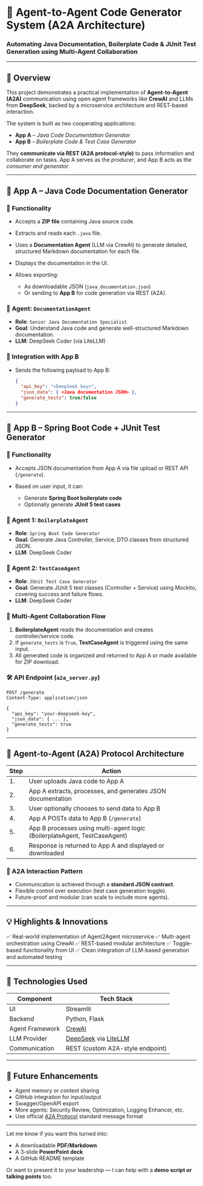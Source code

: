 
# 📘 **Agent-to-Agent Code Generator System (A2A Architecture)**

### Automating Java Documentation, Boilerplate Code & JUnit Test Generation using Multi-Agent Collaboration

---

## 🧠 **Overview**

This project demonstrates a practical implementation of **Agent-to-Agent (A2A)** communication using open agent frameworks like **CrewAI** and LLMs from **DeepSeek**, backed by a microservice architecture and REST-based interaction.

The system is built as two cooperating applications:

* **App A** – *Java Code Documentation Generator*
* **App B** – *Boilerplate Code & Test Case Generator*

They **communicate via REST (A2A protocol-style)** to pass information and collaborate on tasks. App A serves as the *producer*, and App B acts as the *consumer and generator*.

---

## 🧩 **App A – Java Code Documentation Generator**

### 🔧 Functionality

* Accepts a **ZIP file** containing Java source code.
* Extracts and reads each `.java` file.
* Uses a **Documentation Agent** (LLM via CrewAI) to generate detailed, structured Markdown documentation for each file.
* Displays the documentation in the UI.
* Allows exporting:

  * As downloadable JSON (`java_documentation.json`)
  * Or sending to **App B** for code generation via REST (A2A).

### 🧠 Agent: `DocumentationAgent`

* **Role**: `Senior Java Documentation Specialist`
* **Goal**: Understand Java code and generate well-structured Markdown documentation.
* **LLM**: DeepSeek Coder (via LiteLLM)

### 📡 Integration with App B

* Sends the following payload to App B:

  ```json
  {
    "api_key": "<DeepSeek key>",
    "json_data": { <Java documentation JSON> },
    "generate_tests": true/false
  }
  ```

---

## 🧩 **App B – Spring Boot Code + JUnit Test Generator**

### 🔧 Functionality

* Accepts JSON documentation from App A via file upload or REST API (`/generate`).
* Based on user input, it can:

  * Generate **Spring Boot boilerplate code**
  * Optionally generate **JUnit 5 test cases**

### 🧠 Agent 1: `BoilerplateAgent`

* **Role**: `Spring Boot Code Generator`
* **Goal**: Generate Java Controller, Service, DTO classes from structured JSON.
* **LLM**: DeepSeek Coder

### 🧠 Agent 2: `TestCaseAgent`

* **Role**: `JUnit Test Case Generator`
* **Goal**: Generate JUnit 5 test classes (Controller + Service) using Mockito, covering success and failure flows.
* **LLM**: DeepSeek Coder

### 🔀 Multi-Agent Collaboration Flow

1. **BoilerplateAgent** reads the documentation and creates controller/service code.
2. If `generate_tests` is `True`, **TestCaseAgent** is triggered using the same input.
3. All generated code is organized and returned to App A or made available for ZIP download.

### 🛠 API Endpoint (`a2a_server.py`)

```http
POST /generate
Content-Type: application/json

{
  "api_key": "your-deepseek-key",
  "json_data": { ... },
  "generate_tests": true
}
```

---

## 🔁 **Agent-to-Agent (A2A) Protocol Architecture**

| Step | Action                                                                    |
| ---- | ------------------------------------------------------------------------- |
| 1.   | User uploads Java code to App A                                           |
| 2.   | App A extracts, processes, and generates JSON documentation               |
| 3.   | User optionally chooses to send data to App B                             |
| 4.   | App A POSTs data to App B (`/generate`)                                   |
| 5.   | App B processes using multi-agent logic (BoilerplateAgent, TestCaseAgent) |
| 6.   | Response is returned to App A and displayed or downloaded                 |

### 🔄 A2A Interaction Pattern

* Communication is achieved through a **standard JSON contract**.
* Flexible control over execution (test case generation toggle).
* Future-proof and modular (can scale to include more agents).

---

## 💡 Highlights & Innovations

✅ Real-world implementation of Agent2Agent microservice
✅ Multi-agent orchestration using CrewAI
✅ REST-based modular architecture
✅ Toggle-based functionality from UI
✅ Clean integration of LLM-based generation and automated testing

---

## 📁 Technologies Used

| Component       | Tech Stack                                                                          |
| --------------- | ----------------------------------------------------------------------------------- |
| UI              | Streamlit                                                                           |
| Backend         | Python, Flask                                                                       |
| Agent Framework | [CrewAI](https://github.com/joaomdmoura/crewai)                                     |
| LLM Provider    | [DeepSeek](https://deepseek.com/) via [LiteLLM](https://github.com/BerriAI/litellm) |
| Communication   | REST (custom A2A-style endpoint)                                                    |

---

## 🧪 Future Enhancements

* Agent memory or context sharing
* GitHub integration for input/output
* Swagger/OpenAPI export
* More agents: Security Review, Optimization, Logging Enhancer, etc.
* Use official [A2A Protocol](https://a2a-protocol.org/) standard message format

---

Let me know if you want this turned into:

* A downloadable **PDF/Markdown**
* A 3-slide **PowerPoint deck**
* A GitHub README template

Or want to present it to your leadership — I can help with a **demo script or talking points** too.
